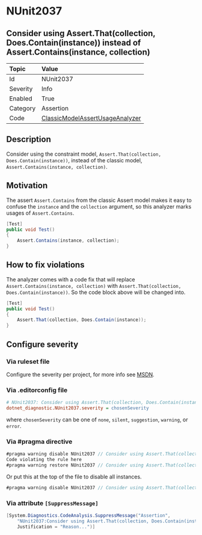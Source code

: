 # NUnit2037

## Consider using Assert.That(collection, Does.Contain(instance)) instead of Assert.Contains(instance, collection)

| Topic    | Value
| :--      | :--
| Id       | NUnit2037
| Severity | Info
| Enabled  | True
| Category | Assertion
| Code     | [ClassicModelAssertUsageAnalyzer](https://github.com/nunit/nunit.analyzers/blob/3.6.0/src/nunit.analyzers/ClassicModelAssertUsage/ClassicModelAssertUsageAnalyzer.cs)

## Description

Consider using the constraint model, `Assert.That(collection, Does.Contain(instance))`, instead of the classic model, `Assert.Contains(instance, collection)`.

## Motivation

The assert `Assert.Contains` from the classic Assert model makes it easy to confuse the `instance` and the `collection` argument,
so this analyzer marks usages of `Assert.Contains`.

```csharp
[Test]
public void Test()
{
    Assert.Contains(instance, collection);
}
```

## How to fix violations

The analyzer comes with a code fix that will replace `Assert.Contains(instance, collection)` with
`Assert.That(collection, Does.Contain(instance))`. So the code block above will be changed into.

```csharp
[Test]
public void Test()
{
    Assert.That(collection, Does.Contain(instance));
}
```

<!-- start generated config severity -->
## Configure severity

### Via ruleset file

Configure the severity per project, for more info see [MSDN](https://learn.microsoft.com/en-us/visualstudio/code-quality/using-rule-sets-to-group-code-analysis-rules?view=vs-2022).

### Via .editorconfig file

```ini
# NUnit2037: Consider using Assert.That(collection, Does.Contain(instance)) instead of Assert.Contains(instance, collection)
dotnet_diagnostic.NUnit2037.severity = chosenSeverity
```

where `chosenSeverity` can be one of `none`, `silent`, `suggestion`, `warning`, or `error`.

### Via #pragma directive

```csharp
#pragma warning disable NUnit2037 // Consider using Assert.That(collection, Does.Contain(instance)) instead of Assert.Contains(instance, collection)
Code violating the rule here
#pragma warning restore NUnit2037 // Consider using Assert.That(collection, Does.Contain(instance)) instead of Assert.Contains(instance, collection)
```

Or put this at the top of the file to disable all instances.

```csharp
#pragma warning disable NUnit2037 // Consider using Assert.That(collection, Does.Contain(instance)) instead of Assert.Contains(instance, collection)
```

### Via attribute `[SuppressMessage]`

```csharp
[System.Diagnostics.CodeAnalysis.SuppressMessage("Assertion",
    "NUnit2037:Consider using Assert.That(collection, Does.Contain(instance)) instead of Assert.Contains(instance, collection)",
    Justification = "Reason...")]
```
<!-- end generated config severity -->
